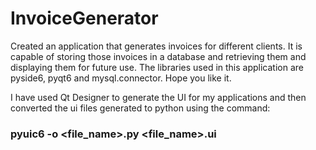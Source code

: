 # InvoiceGenerator
Created an application that generates invoices for different clients. It is capable of storing those invoices in a database and retrieving them and displaying them for future use.
The libraries used in this application are pyside6, pyqt6 and mysql.connector. Hope you like it.

I have used Qt Designer to generate the UI for my applications and then converted the ui files generated to python using the command: 
### pyuic6 -o <file_name>.py <file_name>.ui

